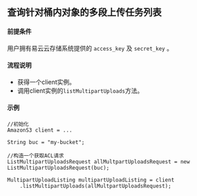 ## 查询针对桶内对象的多段上传任务列表

#### 前提条件
用户拥有易云云存储系统提供的 `access_key` 及 `secret_key` 。

#### 流程说明

* 获得一个client实例。
* 调用client实例的`listMultipartUploads`方法。

#### 示例
```
//初始化
AmazonS3 client = ...

String buc = "my-bucket";

//构造一个获取ACL请求
ListMultipartUploadsRequest allMultpartUploadsRequest = new ListMultipartUploadsRequest(buc);

MultipartUploadListing multipartUploadListing = client
	.listMultipartUploads(allMultpartUploadsRequest);
```
